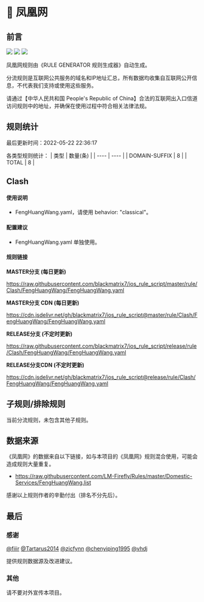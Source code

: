 # 🧸 凤凰网

## 前言

![](https://shields.io/badge/-移除重复规则-ff69b4) ![](https://shields.io/badge/-DOMAIN与DOMAIN--SUFFIX合并-green) ![](https://shields.io/badge/-IP--CIDR(6)合并-blueviolet) 

凤凰网规则由《RULE GENERATOR 规则生成器》自动生成。

分流规则是互联网公共服务的域名和IP地址汇总，所有数据均收集自互联网公开信息，不代表我们支持或使用这些服务。

请通过【中华人民共和国 People's Republic of China】合法的互联网出入口信道访问规则中的地址，并确保在使用过程中符合相关法律法规。

## 规则统计

最后更新时间：2022-05-22 22:36:17

各类型规则统计：
| 类型 | 数量(条)  | 
| ---- | ----  |
| DOMAIN-SUFFIX | 8  | 
| TOTAL | 8  | 


## Clash 

#### 使用说明
- FengHuangWang.yaml，请使用 behavior: "classical"。

#### 配置建议
- FengHuangWang.yaml 单独使用。

#### 规则链接
**MASTER分支 (每日更新)**

https://raw.githubusercontent.com/blackmatrix7/ios_rule_script/master/rule/Clash/FengHuangWang/FengHuangWang.yaml

**MASTER分支 CDN (每日更新)**

https://cdn.jsdelivr.net/gh/blackmatrix7/ios_rule_script@master/rule/Clash/FengHuangWang/FengHuangWang.yaml

**RELEASE分支 (不定时更新)**

https://raw.githubusercontent.com/blackmatrix7/ios_rule_script/release/rule/Clash/FengHuangWang/FengHuangWang.yaml

**RELEASE分支CDN (不定时更新)**

https://cdn.jsdelivr.net/gh/blackmatrix7/ios_rule_script@release/rule/Clash/FengHuangWang/FengHuangWang.yaml

## 子规则/排除规则


当前分流规则，未包含其他子规则。

## 数据来源

《凤凰网》的数据来自以下链接，如与本项目的《凤凰网》规则混合使用，可能会造成规则大量重复。

- https://raw.githubusercontent.com/LM-Firefly/Rules/master/Domestic-Services/FengHuangWang.list


感谢以上规则作者的辛勤付出（排名不分先后）。

## 最后

### 感谢

[@fiiir](https://github.com/fiiir) [@Tartarus2014](https://github.com/Tartarus2014) [@zjcfynn](https://github.com/zjcfynn) [@chenyiping1995](https://github.com/chenyiping1995) [@vhdj](https://github.com/vhdj)

提供规则数据源及改进建议。

### 其他

请不要对外宣传本项目。